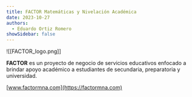 ```yaml
---
title: FACTOR Matemáticas y Nivelación Académica
date: 2023-10-27
authors:
  - Eduardo Ortiz Romero
showSidebar: false
---
```


![[FACTOR_logo.png]]

**FACTOR** es un proyecto de negocio de servicios educativos enfocado a brindar apoyo académico a estudiantes de secundaria, preparatoria y universidad.

[www.factormna.com](https://factormna.com)

